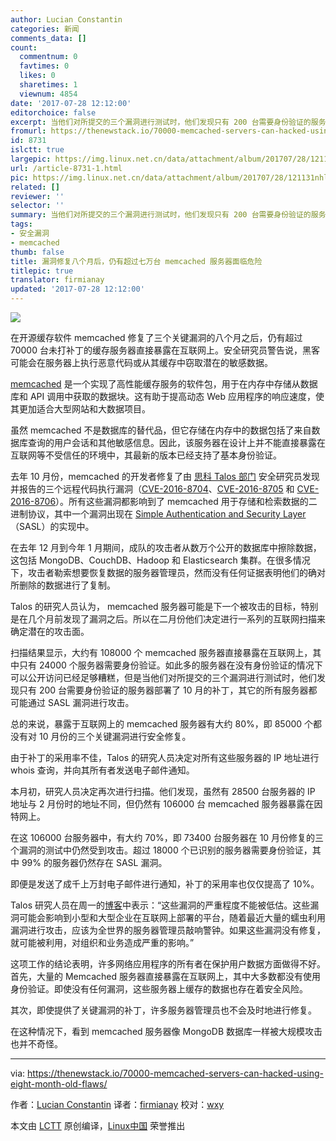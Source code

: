 ```yaml
---
author: Lucian Constantin
categories: 新闻
comments_data: []
count:
  commentnum: 0
  favtimes: 0
  likes: 0
  sharetimes: 1
  viewnum: 4854
date: '2017-07-28 12:12:00'
editorchoice: false
excerpt: 当他们对所提交的三个漏洞进行测试时，他们发现只有 200 台需要身份验证的服务器部署了 10 月的补丁，其它的所有服务器都可能通过 SASL 漏洞进行攻击。
fromurl: https://thenewstack.io/70000-memcached-servers-can-hacked-using-eight-month-old-flaws/
id: 8731
islctt: true
largepic: https://img.linux.net.cn/data/attachment/album/201707/28/121131nhlbbn7byalcak6k.jpg
url: /article-8731-1.html
pic: https://img.linux.net.cn/data/attachment/album/201707/28/121131nhlbbn7byalcak6k.jpg.thumb.jpg
related: []
reviewer: ''
selector: ''
summary: 当他们对所提交的三个漏洞进行测试时，他们发现只有 200 台需要身份验证的服务器部署了 10 月的补丁，其它的所有服务器都可能通过 SASL 漏洞进行攻击。
tags:
- 安全漏洞
- memcached
thumb: false
title: 漏洞修复八个月后，仍有超过七万台 memcached 服务器面临危险
titlepic: true
translator: firmianay
updated: '2017-07-28 12:12:00'
---
```


![](https://img.linux.net.cn/data/attachment/album/201707/28/121131nhlbbn7byalcak6k.jpg)


在开源缓存软件 memcached 修复了三个关键漏洞的八个月之后，仍有超过 70000 台未打补丁的缓存服务器直接暴露在互联网上。安全研究员警告说，黑客可能会在服务器上执行恶意代码或从其缓存中窃取潜在的敏感数据。


[memcached](https://memcached.org/) 是一个实现了高性能缓存服务的软件包，用于在内存中存储从数据库和 API 调用中获取的数据块。这有助于提高动态 Web 应用程序的响应速度，使其更加适合大型网站和大数据项目。


虽然 memcached 不是数据库的替代品，但它存储在内存中的数据包括了来自数据库查询的用户会话和其他敏感信息。因此，该服务器在设计上并不能直接暴露在互联网等不受信任的环境中，其最新的版本已经支持了基本身份验证。


去年 10 月份，memcached 的开发者修复了由 [思科 Talos 部门](https://www.talosintelligence.com/) 安全研究员发现并报告的三个远程代码执行漏洞（[CVE-2016-8704](https://www.talosintelligence.com/reports/TALOS-2016-0219/)、[CVE-2016-8705](https://www.talosintelligence.com/reports/TALOS-2016-0220/) 和 [CVE-2016-8706](https://www.talosintelligence.com/reports/TALOS-2016-0221/)）。所有这些漏洞都影响到了 memcached 用于存储和检索数据的二进制协议，其中一个漏洞出现在 [Simple Authentication and Security Layer](https://tools.ietf.org/html/rfc4422) （SASL）的实现中。


在去年 12 月到今年 1 月期间，成队的攻击者从数万个公开的数据库中擦除数据，这包括 MongoDB、CouchDB、Hadoop 和 Elasticsearch 集群。在很多情况下，攻击者勒索想要恢复数据的服务器管理员，然而没有任何证据表明他们的确对所删除的数据进行了复制。


Talos 的研究人员认为， memcached 服务器可能是下一个被攻击的目标，特别是在几个月前发现了漏洞之后。所以在二月份他们决定进行一系列的互联网扫描来确定潜在的攻击面。


扫描结果显示，大约有 108000 个 memcached 服务器直接暴露在互联网上，其中只有 24000 个服务器需要身份验证。如此多的服务器在没有身份验证的情况下可以公开访问已经足够糟糕，但是当他们对所提交的三个漏洞进行测试时，他们发现只有 200 台需要身份验证的服务器部署了 10 月的补丁，其它的所有服务器都可能通过 SASL 漏洞进行攻击。


总的来说，暴露于互联网上的 memcached 服务器有大约 80%，即 85000 个都没有对 10 月份的三个关键漏洞进行安全修复。


由于补丁的采用率不佳，Talos 的研究人员决定对所有这些服务器的 IP 地址进行 whois 查询，并向其所有者发送电子邮件通知。


本月初，研究人员决定再次进行扫描。他们发现，虽然有 28500 台服务器的 IP 地址与 2 月份时的地址不同，但仍然有 106000 台 memcached 服务器暴露在因特网上。


在这 106000 台服务器中，有大约 70%，即 73400 台服务器在 10 月份修复的三个漏洞的测试中仍然受到攻击。超过 18000 个已识别的服务器需要身份验证，其中 99% 的服务器仍然存在 SASL 漏洞。


即便是发送了成千上万封电子邮件进行通知，补丁的采用率也仅仅提高了 10%。


Talos 研究人员在周一的[博客](http://blog.talosintelligence.com/2017/07/memcached-patch-failure.html)中表示：“这些漏洞的严重程度不能被低估。这些漏洞可能会影响到小型和大型企业在互联网上部署的平台，随着最近大量的蠕虫利用漏洞进行攻击，应该为全世界的服务器管理员敲响警钟。如果这些漏洞没有修复，就可能被利用，对组织和业务造成严重的影响。”


这项工作的结论表明，许多网络应用程序的所有者在保护用户数据方面做得不好。首先，大量的 Memcached 服务器直接暴露在互联网上，其中大多数都没有使用身份验证。即使没有任何漏洞，这些服务器上缓存的数据也存在着安全风险。


其次，即使提供了关键漏洞的补丁，许多服务器管理员也不会及时地进行修复。


在这种情况下，看到 memcached 服务器像 MongoDB 数据库一样被大规模攻击也并不奇怪。




---


via: <https://thenewstack.io/70000-memcached-servers-can-hacked-using-eight-month-old-flaws/>


作者：[Lucian Constantin](https://thenewstack.io/author/lucian/) 译者：[firmianay](https://github.com/firmianay) 校对：[wxy](https://github.com/wxy)


本文由 [LCTT](https://github.com/LCTT/TranslateProject) 原创编译，[Linux中国](https://linux.cn/) 荣誉推出